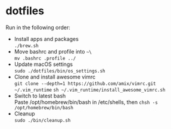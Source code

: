 # dotfiles

Run in the following order:
- Install apps and packages  
`./brew.sh`
- Move bashrc and profile into `~\`\
`mv .bashrc .profile ../`
- Update macOS settings  
`sudo ./dotfiles/bin/os_settings.sh` 
- Clone and install awesome vimrc  
`git clone --depth=1 https://github.com/amix/vimrc.git ~/.vim_runtime`
`sh ~/.vim_runtime/install_awesome_vimrc.sh`
- Switch to latest bash  
Paste /opt/homebrew/bin/bash in /etc/shells, then `chsh -s /opt/homebrew/bin/bash`
- Cleanup  
`sudo ./bin/cleanup.sh`
